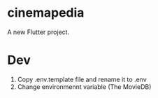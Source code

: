 # cinemapedia

A new Flutter project.

# Dev

1. Copy .env.template file and rename it to .env
2. Change environmennt variable (The MovieDB)
